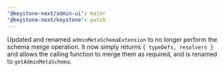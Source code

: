 ```yaml
---
'@keystone-next/admin-ui': major
'@keystone-next/keystone': patch
---
```


Updated and renamed `adminMetaSchemaExtension` to no longer perform the schema merge operation. It now simply returns `{ typeDefs, resolvers }` and allows the calling function to merge them as required, and is renamed to `getAdminMetaSchema`.
